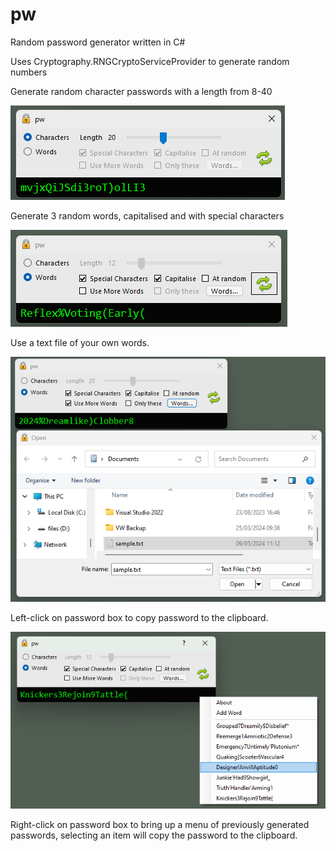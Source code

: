 # pw
Random password generator written in C#

Uses Cryptography.RNGCryptoServiceProvider to generate random numbers

Generate random character passwords with a length from 8-40

![Random Characters](images/pw1.png)

Generate 3 random words, capitalised and with special characters 

![3 Words](images/pw2.png)

Use a text file of your own words. 

![Use your own words](images/pw3.png)

Left-click on password box to copy password to the clipboard.

![Right-click for contextual menu](images/pw4.png)

Right-click on password box to bring up a menu of previously generated passwords, selecting an item will copy the password to the clipboard.
